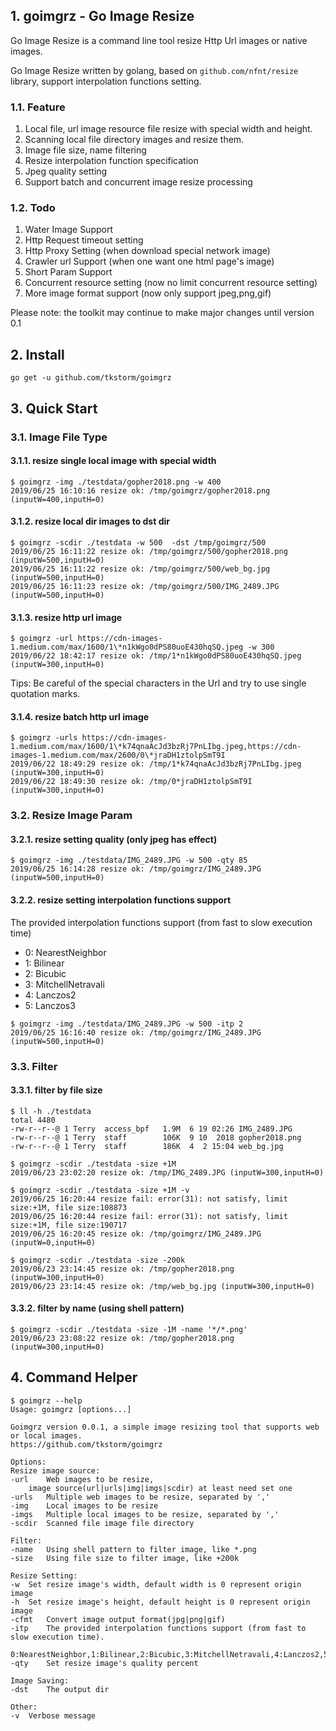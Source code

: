 
## 1. goimgrz - Go Image Resize

Go Image Resize is a command line tool resize Http Url images or native images.

Go Image Resize written by golang, based on `github.com/nfnt/resize` library, support interpolation functions setting.

### 1.1. Feature
1. Local file, url image resource file resize with special width and height.
2. Scanning local file directory images and resize them.
3. Image file size, name filtering 
4. Resize interpolation function specification
5. Jpeg quality setting
6. Support batch and concurrent image resize processing

### 1.2. Todo
1. Water Image Support
2. Http Request timeout setting
3. Http Proxy Setting (when download special network image)
4. Crawler url Support (when one want one html page's image)
5. Short Param Support
6. Concurrent resource setting (now no limit concurrent resource setting)
7. More image format support (now only support jpeg,png,gif)

Please note: the toolkit may continue to make major changes until version 0.1

## 2. Install
```
go get -u github.com/tkstorm/goimgrz
```

## 3. Quick Start

### 3.1. Image File Type

#### 3.1.1. resize single local image with special width
```
$ goimgrz -img ./testdata/gopher2018.png -w 400
2019/06/25 16:10:16 resize ok: /tmp/goimgrz/gopher2018.png (inputW=400,inputH=0)
```

#### 3.1.2. resize local dir images to dst dir
```
$ goimgrz -scdir ./testdata -w 500  -dst /tmp/goimgrz/500
2019/06/25 16:11:22 resize ok: /tmp/goimgrz/500/gopher2018.png (inputW=500,inputH=0)
2019/06/25 16:11:22 resize ok: /tmp/goimgrz/500/web_bg.jpg (inputW=500,inputH=0)
2019/06/25 16:11:23 resize ok: /tmp/goimgrz/500/IMG_2489.JPG (inputW=500,inputH=0)
```

#### 3.1.3. resize http url image
```
$ goimgrz -url https://cdn-images-1.medium.com/max/1600/1\*n1kWgo0dPS80uoE430hqSQ.jpeg -w 300
2019/06/22 18:42:17 resize ok: /tmp/1*n1kWgo0dPS80uoE430hqSQ.jpeg (inputW=300,inputH=0)
```

Tips: Be careful of the special characters in the Url and try to use single quotation marks.

#### 3.1.4. resize batch http url image
```
$ goimgrz -urls https://cdn-images-1.medium.com/max/1600/1\*k74qnaAcJd3bzRj7PnLIbg.jpeg,https://cdn-images-1.medium.com/max/2600/0\*jraDH1ztolpSmT9I
2019/06/22 18:49:29 resize ok: /tmp/1*k74qnaAcJd3bzRj7PnLIbg.jpeg (inputW=300,inputH=0)
2019/06/22 18:49:30 resize ok: /tmp/0*jraDH1ztolpSmT9I (inputW=300,inputH=0)
```

### 3.2. Resize Image Param

#### 3.2.1. resize setting quality (only jpeg has effect)
```
$ goimgrz -img ./testdata/IMG_2489.JPG -w 500 -qty 85
2019/06/25 16:14:28 resize ok: /tmp/goimgrz/IMG_2489.JPG (inputW=500,inputH=0)
```

#### 3.2.2. resize setting interpolation functions support
The provided interpolation functions support (from fast to slow execution time)

- 0: NearestNeighbor
- 1: Bilinear
- 2: Bicubic
- 3: MitchellNetravali
- 4: Lanczos2
- 5: Lanczos3

```
$ goimgrz -img ./testdata/IMG_2489.JPG -w 500 -itp 2
2019/06/25 16:16:40 resize ok: /tmp/goimgrz/IMG_2489.JPG (inputW=500,inputH=0)
```

### 3.3. Filter

#### 3.3.1. filter by file size
```
$ ll -h ./testdata
total 4480
-rw-r--r--@ 1 Terry  access_bpf   1.9M  6 19 02:26 IMG_2489.JPG
-rw-r--r--@ 1 Terry  staff        106K  9 10  2018 gopher2018.png
-rw-r--r--@ 1 Terry  staff        186K  4  2 15:04 web_bg.jpg

$ goimgrz -scdir ./testdata -size +1M
2019/06/23 23:02:20 resize ok: /tmp/IMG_2489.JPG (inputW=300,inputH=0)

$ goimgrz -scdir ./testdata -size +1M -v
2019/06/25 16:20:44 resize fail: error(31): not satisfy, limit size:+1M, file size:108873
2019/06/25 16:20:44 resize fail: error(31): not satisfy, limit size:+1M, file size:190717
2019/06/25 16:20:45 resize ok: /tmp/goimgrz/IMG_2489.JPG (inputW=0,inputH=0)

$ goimgrz -scdir ./testdata -size -200k
2019/06/23 23:14:45 resize ok: /tmp/gopher2018.png (inputW=300,inputH=0)
2019/06/23 23:14:45 resize ok: /tmp/web_bg.jpg (inputW=300,inputH=0)
```

#### 3.3.2. filter by name (using shell pattern)
```
$ goimgrz -scdir ./testdata -size -1M -name '*/*.png'
2019/06/23 23:08:22 resize ok: /tmp/gopher2018.png (inputW=300,inputH=0)
```

## 4. Command Helper
```
$ goimgrz --help
Usage: goimgrz [options...]

Goimgrz version 0.0.1, a simple image resizing tool that supports web or local images.
https://github.com/tkstorm/goimgrz

Options:
Resize image source:
-url	Web images to be resize,
	image source(url|urls|img|imgs|scdir) at least need set one
-urls	Multiple web images to be resize, separated by ','
-img	Local images to be resize
-imgs	Multiple local images to be resize, separated by ','
-scdir	Scanned file image file directory

Filter:
-name	Using shell pattern to filter image, like *.png
-size	Using file size to filter image, like +200k

Resize Setting:
-w	Set resize image's width, default width is 0 represent origin image
-h	Set resize image's height, default height is 0 represent origin image
-cfmt	Convert image output format(jpg|png|gif)
-itp	The provided interpolation functions support (from fast to slow execution time).
	0:NearestNeighbor,1:Bilinear,2:Bicubic,3:MitchellNetravali,4:Lanczos2,5:Lanczos3
-qty 	Set resize image's quality percent

Image Saving:
-dst	The output dir

Other:
-v	Verbose message
```